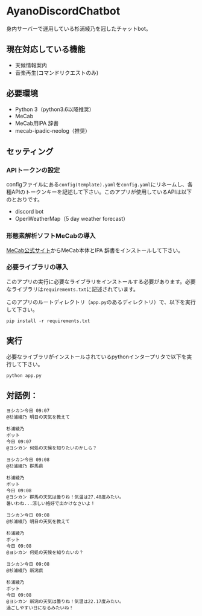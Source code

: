 # AyanoDiscordChatbot
身内サーバーで運用している杉浦綾乃を冠したチャットbot。


## 現在対応している機能
- 天候情報案内
- 音楽再生(コマンドリクエストのみ)


## 必要環境
- Python 3（python3.6以降推奨）
- MeCab
- MeCab用IPA 辞書
- mecab-ipadic-neolog（推奨）


## セッティング
### APIトークンの設定
configファイルにある`config(template).yaml`を`config.yaml`にリネームし、各種APIのトークンキーを記述して下さい。このアプリが使用しているAPIは以下のとおりです。
- discord bot
- OpenWeatherMap（5 day weather forecast）


### 形態素解析ソフトMeCabの導入
<a href="https://taku910.github.io/mecab/">MeCab公式サイト</a>からMeCab本体とIPA 辞書をインストールして下さい。


### 必要ライブラリの導入
このアプリの実行に必要なライブラリをインストールする必要があります。必要なライブラリは`requirements.txt`に記述されています。

このアプリのルートディレクトリ（`app.py`のあるディレクトリ）で、以下を実行して下さい。
```
pip install -r requirements.txt
```


## 実行
必要なライブラリがインストールされているpythonインタープリタで以下を実行して下さい。
```
python app.py
```


## 対話例：
```
ヨシカン今日 09:07
@杉浦綾乃 明日の天気を教えて

杉浦綾乃
ボット
今日 09:07
@ヨシカン 何処の天候を知りたいのかしら？

ヨシカン今日 09:08
@杉浦綾乃 群馬県

杉浦綾乃
ボット
今日 09:08
@ヨシカン 群馬の天気は曇りね！気温は27.48度みたい。
暑いわね...涼しい格好で出かけなさいよ！

ヨシカン今日 09:08
@杉浦綾乃 明日の天気を教えて

杉浦綾乃
ボット
今日 09:08
@ヨシカン 何処の天候を知りたいの？

ヨシカン今日 09:08
@杉浦綾乃 新潟県

杉浦綾乃
ボット
今日 09:08
@ヨシカン 新潟の天気は曇りね！気温は22.17度みたい。
過ごしやすい日になるみたいね！
```